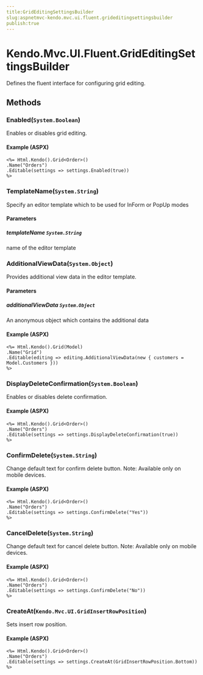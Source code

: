 ```yaml
---
title:GridEditingSettingsBuilder
slug:aspnetmvc-kendo.mvc.ui.fluent.grideditingsettingsbuilder
publish:true
---
```


# Kendo.Mvc.UI.Fluent.GridEditingSettingsBuilder
Defines the fluent interface for configuring grid editing.



## Methods

### Enabled(`System.Boolean`)
Enables or disables grid editing.




#### Example (ASPX)
    <%= Html.Kendo().Grid<Order>()
    .Name("Orders")
    .Editable(settings => settings.Enabled(true))
    %>


### TemplateName(`System.String`)
Specify an editor template which to be used for InForm or PopUp modes


#### Parameters

##### templateName `System.String`
name of the editor template





### AdditionalViewData(`System.Object`)
Provides additional view data in the editor template.


#### Parameters

##### additionalViewData `System.Object`
An anonymous object which contains the additional data




#### Example (ASPX)
    <%= Html.Kendo().Grid(Model)
    .Name("Grid")
    .Editable(editing => editing.AdditionalViewData(new { customers = Model.Customers }))
    %>


### DisplayDeleteConfirmation(`System.Boolean`)
Enables or disables delete confirmation.




#### Example (ASPX)
    <%= Html.Kendo().Grid<Order>()
    .Name("Orders")
    .Editable(settings => settings.DisplayDeleteConfirmation(true))
    %>


### ConfirmDelete(`System.String`)
Change default text for confirm delete button. Note: Available only on mobile devices.




#### Example (ASPX)
    <%= Html.Kendo().Grid<Order>()
    .Name("Orders")
    .Editable(settings => settings.ConfirmDelete("Yes"))
    %>


### CancelDelete(`System.String`)
Change default text for cancel delete button. Note: Available only on mobile devices.




#### Example (ASPX)
    <%= Html.Kendo().Grid<Order>()
    .Name("Orders")
    .Editable(settings => settings.ConfirmDelete("No"))
    %>


### CreateAt(`Kendo.Mvc.UI.GridInsertRowPosition`)
Sets insert row position.




#### Example (ASPX)
    <%= Html.Kendo().Grid<Order>()
    .Name("Orders")
    .Editable(settings => settings.CreateAt(GridInsertRowPosition.Bottom))
    %>



